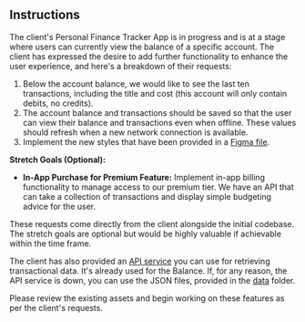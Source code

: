 ## Instructions

The client's Personal Finance Tracker App is in progress and is at a stage where users can currently view the balance of a specific account. The client has expressed the desire to add further functionality to enhance the user experience, and here's a breakdown of their requests:

1. Below the account balance, we would like to see the last ten transactions, including the title and cost (this account will only contain debits, no credits).
2. The account balance and transactions should be saved so that the user can view their balance and transactions even when offline. These values should refresh when a new network connection is available.
3. Implement the new styles that have been provided in a [Figma file](https://www.figma.com/file/gc7NONoPrghg2sVwItLu6f/Formula-Money?type=design&node-id=1%3A2&mode=design&t=jayHJnsOxRog2r49-1).

**Stretch Goals (Optional):**
- **In-App Purchase for Premium Feature:** Implement in-app billing functionality to manage access to our premium tier. We have an API that can take a collection of transactions and display simple budgeting advice for the user.

These requests come directly from the client alongside the initial codebase. The stretch goals are optional but would be highly valuable if achievable within the time frame.

The client has also provided an [API service](https://8kq890lk50.execute-api.us-east-1.amazonaws.com/prd/api) you can use for retrieving transactional data. It's already used for the Balance. If, for any reason, the API service is down, you can use the JSON files, provided in the [data](/data/json/) folder.

Please review the existing assets and begin working on these features as per the client's requests.
